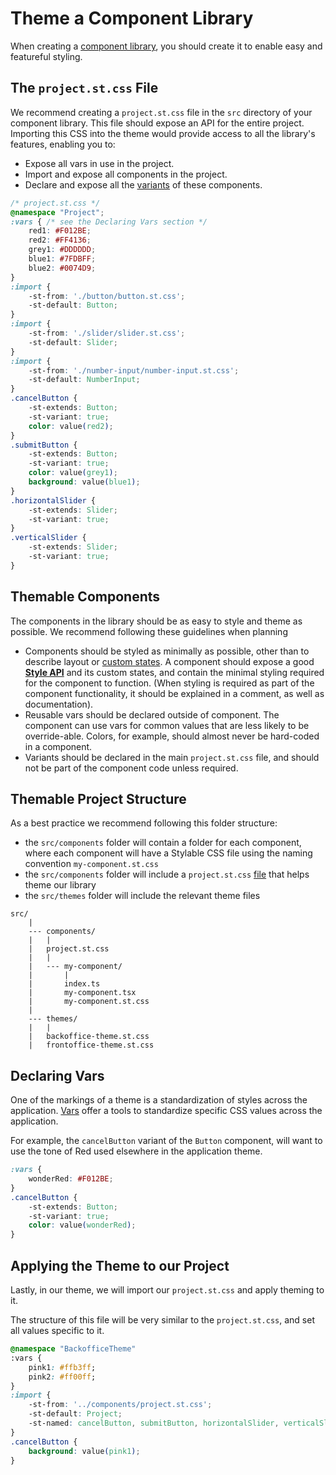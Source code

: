 # Theme a Component Library

When creating a [component library](), you should create it to enable easy and featureful styling. 

## The `project.st.css` File

We recommend creating a `project.st.css` file in the `src` directory of your component library. This file should expose an API for the entire project. Importing this CSS into the theme would provide access to all the library's features, enabling you to: 

* Expose all vars in use in the project.
* Import and expose all components in the project.
* Declare and expose all the [variants](../references/variants.md) of these components.

```css
/* project.st.css */
@namespace "Project";
:vars { /* see the Declaring Vars section */
    red1: #F012BE;
    red2: #FF4136;
    grey1: #DDDDDD;
    blue1: #7FDBFF;
    blue2: #0074D9;
}
:import {
    -st-from: './button/button.st.css';
    -st-default: Button;
}
:import {
    -st-from: './slider/slider.st.css';
    -st-default: Slider;
}
:import {
    -st-from: './number-input/number-input.st.css';
    -st-default: NumberInput;
}
.cancelButton {
    -st-extends: Button;
    -st-variant: true;
    color: value(red2);
}
.submitButton {
    -st-extends: Button;
    -st-variant: true;
    color: value(grey1);
    background: value(blue1);
}
.horizontalSlider {
    -st-extends: Slider;
    -st-variant: true;
}
.verticalSlider {
    -st-extends: Slider;
    -st-variant: true;
}
```

## Themable Components

The components in the library should be as easy to style and theme as possible. We recommend following these guidelines when planning 

* Components should be styled as minimally as possible, other than to describe layout or [custom states](../references/pseudo-classes.md). A component should expose a good [**Style API**](./component-basics.md) and its custom states, and contain the minimal styling required for the component to function. (When styling is required as part of the component functionality, it should be explained in a comment, as well as documentation).
* Reusable vars should be declared outside of component. The component can use vars for common values that are less likely to be override-able. Colors, for example, should almost never be hard-coded in a component. 
* Variants should be declared in the main `project.st.css` file, and should not be part of the component code unless required.

## Themable Project Structure

As a best practice we recommend following this folder structure:

* the `src/components` folder will contain a folder for each component, where each component will have a Stylable CSS file using the naming convention `my-component.st.css`
* the `src/components` folder will include a `project.st.css` [file](#the-project-file) that helps theme our library
* the `src/themes` folder will include the relevant theme files

```
src/
    |
    --- components/
    |   |
    |   project.st.css
    |   |
    |   --- my-component/
    |       |
    |       index.ts
    |       my-component.tsx
    |       my-component.st.css
    |
    --- themes/
    |   |
    |   backoffice-theme.st.css
    |   frontoffice-theme.st.css
```
## Declaring Vars

One of the markings of a theme is a standardization of styles across the application. [Vars](../references/variables.md) offer a tools to standardize specific CSS values across the application.

For example, the `cancelButton` variant of the `Button` component, will want to use the tone of Red used elsewhere in the application theme.

```css
:vars {
    wonderRed: #F012BE;
}
.cancelButton {
    -st-extends: Button;
    -st-variant: true;
    color: value(wonderRed);
}
```

## Applying the Theme to our Project

Lastly, in our theme, we will import our `project.st.css` and apply theming to it.

The structure of this file will be very similar to the `project.st.css`, and set all values specific to it. 

```css
@namespace "BackofficeTheme"
:vars {
    pink1: #ffb3ff;
    pink2: #ff00ff;
}
:import {
    -st-from: '../components/project.st.css';
    -st-default: Project;
    -st-named: cancelButton, submitButton, horizontalSlider, verticalSlider;
}
.cancelButton {
    background: value(pink1);
}
```
